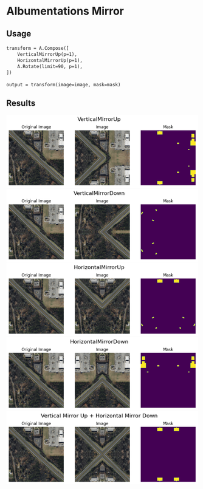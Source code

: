 # Albumentations Mirror

## Usage
```
transform = A.Compose([
    VerticalMirrorUp(p=1),
    HorizontalMirrorUp(p=1),
    A.Rotate(limit=90, p=1),
])

output = transform(image=image, mask=mask)
```

## Results

![Vertical Mirror Up](./data/VerticalMirrorUp.png)
![Vertical Mirror Down](./data/VerticalMirrorDown.png)
![Horizontal Mirror Up](./data/HorizontalMirrorUp.png)
![Horizontal Mirror Down](./data/HorizontalMirrorDown.png)
![mix](./data/mix.png)